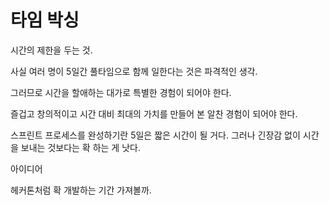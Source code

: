 # 타임 박싱

시간의 제한을 두는 것.

사실 여러 명이 5일간 풀타임으로 함께 일한다는 것은 파격적인 생각.

그러므로 시간을 할애하는 대가로 특별한 경험이 되어야 한다.

즐겁고 창의적이고 시간 대비 최대의 가치를 만들어 본 알찬 경험이 되어야 한다.

스프린트 프로세스를 완성하기란 5일은 짧은 시간이 될 거다. 그러나 긴장감 없이 시간을 보내는 것보다는 확 하는 게 낫다.

아이디어

헤커톤처럼 확 개발하는 기간 가져볼까.
